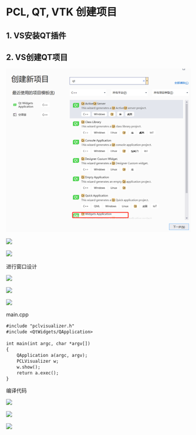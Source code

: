# PCL, QT, VTK 创建项目

## 1. VS安装QT插件

## 2. VS创建QT项目

![](images\2021-12-14-12-13-26-image.png)

![](C:\Users\sjl\AppData\Roaming\marktext\images\2021-12-14-12-14-11-image.png)

![](C:\Users\sjl\AppData\Roaming\marktext\images\2021-12-14-22-44-27-image.png)

进行窗口设计

![](C:\Users\sjl\AppData\Roaming\marktext\images\2021-12-14-22-46-04-image.png)

![](C:\Users\sjl\AppData\Roaming\marktext\images\2021-12-14-22-47-17-image.png)

![](C:\Users\sjl\AppData\Roaming\marktext\images\2021-12-14-22-54-19-image.png)

main.cpp

```
#include "pclvisualizer.h"
#include <QtWidgets/QApplication>

int main(int argc, char *argv[])
{
    QApplication a(argc, argv);
    PCLVisualizer w;
    w.show();
    return a.exec();
}
```

编译代码

![](C:\Users\sjl\AppData\Roaming\marktext\images\2021-12-14-23-06-46-image.png)

![](C:\Users\sjl\AppData\Roaming\marktext\images\2021-12-14-23-07-45-image.png)

![](C:\Users\sjl\AppData\Roaming\marktext\images\2021-12-14-23-32-45-image.png)
